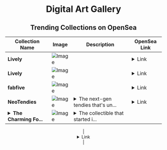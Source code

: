 <div align="center">

# Digital Art Gallery

## Trending Collections on OpenSea

| Collection Name                       | Image                                                                                     | Description                       | OpenSea Link                                                                                          |
|---------------------------------------|-------------------------------------------------------------------------------------------|-----------------------------------|--------------------------------------------------------------------------------------------------------|
| **Lively** | ![Image](https://i.seadn.io/s/raw/files/5aeabfc89e3e05dc59361483431e52d4.jpg?w=500&auto=format?w=200&auto=format) |  | <details><summary>Link</summary>[Lively](https://opensea.io/collection/lively-30)</details> |
| **Lively** | ![Image](https://i.seadn.io/s/raw/files/5aeabfc89e3e05dc59361483431e52d4.jpg?w=500&auto=format?w=200&auto=format) |  | <details><summary>Link</summary>[Lively](https://opensea.io/collection/lively-29)</details> |
| **fabfive** | ![Image](https://i.seadn.io/s/raw/files/a5a93602121b81405a0e83fee163e6e8.jpg?w=500&auto=format?w=200&auto=format) |  | <details><summary>Link</summary>[fabfive](https://opensea.io/collection/fabfive)</details> |
| **NeoTendies** | ![Image](https://i.seadn.io/s/raw/files/e764d5b62f87a8e3e28a7c500b3d1747.jpg?w=500&auto=format?w=200&auto=format) | <details><summary>The next-gen tendies that's un...</summary>The next-gen tendies that's unleashing web3</details> | <details><summary>Link</summary>[NeoTendies](https://opensea.io/collection/neotendies)</details> |
| **<details><summary>The Charming Fo...</summary>The Charming Fox</details>** | ![Image](https://i.seadn.io/s/raw/files/e7716de00702996f792e276a0eddbc58.png?w=500&auto=format?w=200&auto=format) | <details><summary>The collectible that started i...</summary>The collectible that started it all. The The Charming Fox Collection features generative art design in a delightful array of colors and themes, hand-painted and unique, 1 of 1 to complete the collection.

</details> | <details><summary>Link</summary>[The Charming Fox](https://opensea.io/collection/the-charming-fox-1)</details> |

</div>